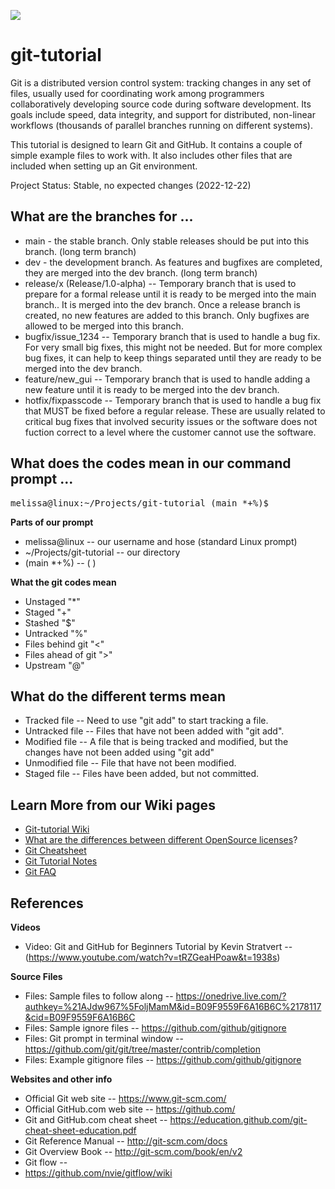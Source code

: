 ![](https://upload.wikimedia.org/wikipedia/commons/2/29/Git-Logo-2Color.png) 

# git-tutorial
Git is a distributed version control system: tracking changes in any set of files, usually used for coordinating work among programmers collaboratively developing source code during software development. Its goals include speed, data integrity, and support for distributed, non-linear workflows (thousands of parallel branches running on different systems).

This tutorial is designed to learn Git and GitHub.  It contains a couple of simple example files to work with.  It also includes other files that are included when setting up an Git environment.

Project Status: Stable, no expected changes (2022-12-22)

## What are the branches for ...

* main - the stable branch.  Only stable releases should be put into this branch. (long term branch)
* dev - the development branch.  As features and bugfixes are completed, they are merged into the dev branch. (long term branch)
* release/x (Release/1.0-alpha) -- Temporary branch that is used to prepare for a formal release until it is ready to be merged into the main branch..  It is merged into the dev branch.  Once a release branch is created, no new features are added to this branch.  Only bugfixes are allowed to be merged into this branch.
* bugfix/issue_1234 -- Temporary branch that is used to handle a bug fix.  For very small big fixes, this might not be needed.  But for more complex bug fixes, it can help to keep things separated until they are ready to be merged into the dev branch.
* feature/new_gui -- Temporary branch that is used to handle adding a new feature until it is ready to be merged into the dev branch.
* hotfix/fixpasscode -- Temporary branch that is used to handle a bug fix that MUST be fixed before a regular release.  These are usually related to critical bug fixes that involved security issues or the software does not fuction correct to a level where the customer cannot use the software.

## What does the codes mean in our command prompt ...
<pre>
melissa@linux:~/Projects/git-tutorial (main *+%)$ 
</pre>

**Parts of our prompt**

* melissa@linux -- our username and hose (standard Linux prompt)
* ~/Projects/git-tutorial -- our directory
* (main *+%) -- (<branch> <git status codes>)

**What the git codes mean**

* Unstaged "*"
* Staged "+"
* Stashed "$"
* Untracked "%"
* Files behind git "<"
* Files ahead of git ">"
* Upstream "@" 

## What do the different terms mean

* Tracked file -- Need to use "git add" to start tracking a file.
* Untracked file -- Files that have not been added with "git add".
* Modified file -- A file that is being tracked and modified, but the changes have not been added using "git add"
* Unmodified file -- File that have not been modified.
* Staged file -- Files have been added, but not committed.

## Learn More from our Wiki pages

* [Git-tutorial Wiki](https://github.com/proactiveprogramming/git-tutorial/wiki)
* [What are the differences between different OpenSource licenses](https://github.com/proactiveprogramming/git-tutorial/wiki/What-are-the-differences-between-different-opensource-licenses)? 
* [Git Cheatsheet](https://github.com/proactiveprogramming/git-tutorial/wiki/Git-Cheatsheet)
* [Git Tutorial Notes](https://github.com/proactiveprogramming/git-tutorial/wiki/Git-tutorial-notes)
* [Git FAQ](https://github.com/proactiveprogramming/git-tutorial/wiki/Git-faq)


## References
**Videos**
* Video: Git and GitHub for Beginners Tutorial by Kevin Stratvert -- (https://www.youtube.com/watch?v=tRZGeaHPoaw&t=1938s)

**Source Files**
* Files: Sample files to follow along -- https://onedrive.live.com/?authkey=%21AJdw967%5FoljMamM&id=B09F9559F6A16B6C%2178117&cid=B09F9559F6A16B6C
* Files: Sample ignore files -- https://github.com/github/gitignore
* Files: Git prompt in terminal window -- https://github.com/git/git/tree/master/contrib/completion
* Files: Example gitignore files -- https://github.com/github/gitignore

**Websites and other info**
* Official Git web site -- https://www.git-scm.com/
* Official GitHub.com web site -- https://github.com/
* Git and GitHub.com cheat sheet -- https://education.github.com/git-cheat-sheet-education.pdf
* Git Reference Manual -- http://git-scm.com/docs
* Git Overview Book -- http://git-scm.com/book/en/v2
* Git flow -- 
* https://github.com/nvie/gitflow/wiki

